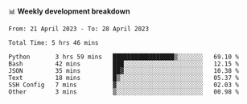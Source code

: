 📊 **Weekly development breakdown**
<!--START_SECTION:waka-->

```text
From: 21 April 2023 - To: 28 April 2023

Total Time: 5 hrs 46 mins

Python       3 hrs 59 mins   █████████████████▒░░░░░░░   69.10 %
Bash         42 mins         ███░░░░░░░░░░░░░░░░░░░░░░   12.15 %
JSON         35 mins         ██▓░░░░░░░░░░░░░░░░░░░░░░   10.38 %
Text         18 mins         █▒░░░░░░░░░░░░░░░░░░░░░░░   05.37 %
SSH Config   7 mins          ▓░░░░░░░░░░░░░░░░░░░░░░░░   02.03 %
Other        3 mins          ▒░░░░░░░░░░░░░░░░░░░░░░░░   00.98 %
```

<!--END_SECTION:waka-->
